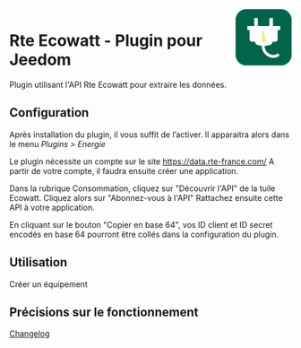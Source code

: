 <img align="right" src="../images/rteEcowatt_icon.png" width="100">

# Rte Ecowatt - Plugin pour Jeedom

Plugin utilisant l'API Rte Ecowatt pour extraire les données.

## Configuration

Après installation du plugin, il vous suffit de l’activer.
Il apparaitra alors dans le menu *Plugins > Energie*

Le plugin nécessite un compte sur le site https://data.rte-france.com/
A partir de votre compte, il faudra ensuite créer une application.

Dans la rubrique Consommation, cliquez sur "Découvrir l'API" de la tuile Ecowatt. Cliquez alors sur "Abonnez-vous à l'API"
Rattachez ensuite cette API à votre application.

En cliquant sur le bouton "Copier en base 64", vos ID client et ID secret encodés en base 64 pourront être collés dans la configuration du plugin. 


## Utilisation

Créer un équipement


## Précisions sur le fonctionnement


[Changelog](changelog.md)


